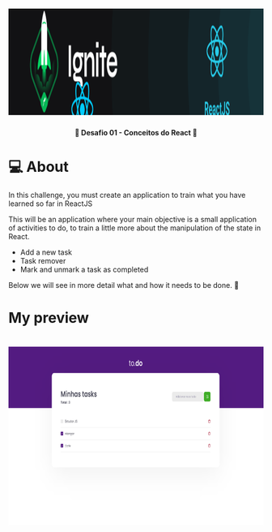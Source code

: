 <h1 align="center">
    <img alt="Desafio01" title="#Desafio01" src="./assets/ignite.png" width="838" height="209.5"/>
</h1>

<h4 align="center"> 
	🚀 Desafio 01 - Conceitos do React  🚀 
</h4>

# 💻 About

In this challenge, you must create an application to train what you have learned so far in ReactJS

This will be an application where your main objective is a small application of activities to do, to train a little more about the manipulation of the state in React.

- Add a new task
- Task remover
- Mark and unmark a task as completed

Below we will see in more detail what and how it needs to be done. 🚀

# My preview

<h1 align="center">
    <img alt="preview" title="#preview01" src="./assets/todo.png" width="599" height="352"/>
</h1>
